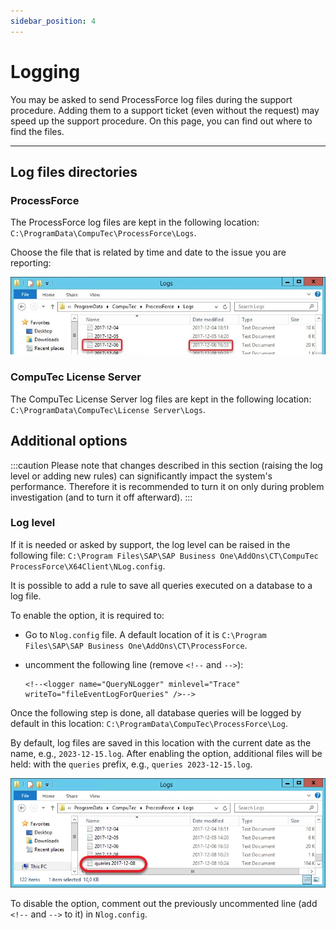 ```yaml
---
sidebar_position: 4
---
```


# Logging

You may be asked to send ProcessForce log files during the support procedure. Adding them to a support ticket (even without the request) may speed up the support procedure. On this page, you can find out where to find the files.

---

## Log files directories

### ProcessForce

The ProcessForce log files are kept in the following location: `C:\ProgramData\CompuTec\ProcessForce\Logs`.

Choose the file that is related by time and date to the issue you are reporting:

![Time Date](./media/logging/time-date.webp)

### CompuTec License Server

The CompuTec License Server log files are kept in the following location: `C:\ProgramData\CompuTec\License Server\Logs`.

## Additional options

:::caution
    Please note that changes described in this section (raising the log level or adding new rules) can significantly impact the system's performance. Therefore it is recommended to turn it on only during problem investigation (and to turn it off afterward).
:::

### Log level

If it is needed or asked by support, the log level can be raised in the following file: `C:\Program Files\SAP\SAP Business One\AddOns\CT\CompuTec ProcessForce\X64Client\NLog.config`.

It is possible to add a rule to save all queries executed on a database to a log file.

To enable the option, it is required to:

- Go to `Nlog.config` file. A default location of it is `C:\Program Files\SAP\SAP Business One\AddOns\CT\ProcessForce`.
- uncomment the following line (remove `<!--` and `-->`):

    ```config
    <!--<logger name="QueryNLogger" minlevel="Trace" writeTo="fileEventLogForQueries" />-->
    ```

Once the following step is done, all database queries will be logged by default in this location: `C:\ProgramData\CompuTec\ProcessForce\Log`.

By default, log files are saved in this location with the current date as the name, e.g., `2023-12-15.log`. After enabling the option, additional files will be held: with the `queries` prefix, e.g., `queries 2023-12-15.log`.

![Log Files](./media/logging/log-files.webp)

To disable the option, comment out the previously uncommented line (add `<!--` and `-->` to it) in `Nlog.config`.
